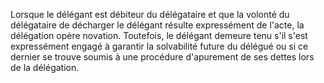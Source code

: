 Lorsque le délégant est débiteur du délégataire et que la volonté du délégataire de décharger le délégant résulte expressément de l'acte, la délégation opère novation.  Toutefois, le délégant demeure tenu s'il s'est expressément engagé à garantir la solvabilité future du délégué ou si ce dernier se trouve soumis à une procédure d'apurement de ses dettes lors de la délégation. 


  

  
